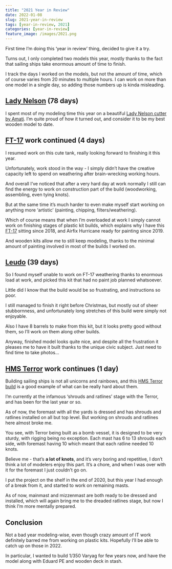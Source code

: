 ```yaml
---
title: "2021 Year in Review"
date: 2022-01-08
slug: 2021-year-in-review
tags: [year-in-review, 2021]
categories: [year-in-review]
feature_image: /images/2021.png
---
```


First time I’m doing this ‘year in review’ thing, decided to give it a try.

Turns out, I only completed two models this year, mostly thanks to the fact that sailing ships take enormous amount of time to finish.

I track the days I worked on the models, but not the amount of time, which of course varies from 20 minutes to multiple hours.
I can work on more than one model in a single day, so adding those numbers up is kinda misleading.

## [Lady Nelson](/models/amati-lady-nelson) (78 days)

I spent most of my modeling time this year on a beautiful [Lady Nelson cutter by Amati](/models/amati-lady-nelson).
I’m quite proud of how it turned out, and consider it to be my best wooden model to date.

## [FT-17](/models/meng-ft17) work continued (4 days)
I resumed work on this cute tank, really looking forward to finishing it this year.

Unfortunately, work stood in the way - I simply didn’t have the creative capacity left to spend on weathering after brain-wrecking working hours.

And overall I’ve noticed that after a very hard day at work normally I still can find the energy to work on construction part of the build (woodworking, assembling, even tying knots).

But at the same time it’s much harder to even make myself start working on anything more ‘artistic’ (painting, chipping, filters/weathering).

Which of course means that when I’m overloaded at work I simply cannot work on finishing stages of plastic kit builds, which explains why I have this [FT-17](/models/meng-ft17) sitting since 2018, and Airfix Hurricane ready for painting since 2019.

And wooden kits allow me to still keep modeling, thanks to the minimal amount of painting involved in most of the builds I worked on.

## [Leudo](/models/falkonet-leudo) (39 days)

So I found myself unable to work on FT-17 weathering thanks to enormous load at work, and picked this kit that had no paint job planned whatsoever.

Little did I know that the build would be so frustrating, and instructions so poor.

I still managed to finish it right before Christmas, but mostly out of sheer stubbornness, and unfortunately long stretches of this build were simply not enjoyable.

Also I have 8 barrels to make from this kit, but it looks pretty good without them, so I’ll work on them along other builds.

Anyway, finished model looks quite nice, and despite all the frustration it pleases me to have it built thanks to the unique civic subject. Just need to find time to take photos...


## [HMS Terror](/models/occre-terror) work continues (1 day)

Building sailing ships is not all unicorns and rainbows, and this [HMS Terror build](/models/occre-terror) is a good example of what can be really hard about them.

I’m currently at the infamous ‘shrouds and ratlines’ stage with the Terror, and has been for the last year or so.

As of now, the foremast with all the yards is dressed and has shrouds and ratlines installed on all but top level. But working on shrouds and ratlines here almost broke me.

You see, with Terror being built as a bomb vessel, it is designed to be very sturdy, with rigging being no exception. Each mast has 6 to 13 shrouds each side, with foremast having 10 which meant that each ratline needed 10 knots.

Believe me - that’s **a lot of knots**, and it’s very boring and repetitive, I don’t think a lot of modelers enjoy this part. It’s a chore, and when I was over with it for the foremast I just couldn’t go on.

I put the project on the shelf in the end of 2020, but this year I had enough of a break from it, and started to work on remaining masts.

As of now, mainmast and mizzenmast are both ready to be dressed and installed, which will again bring me to the dreaded ratlines stage, but now I think I’m more mentally prepared.


## Conclusion 

Not a bad year modeling-wise, even though crazy amount of IT work definitely barred me from working on plastic kits.
Hopefully I’ll be able to catch up on those in 2022.

In particular, I wanted to build 1/350 Varyag for few years now, and have the model along with Eduard PE and wooden deck in stash.

